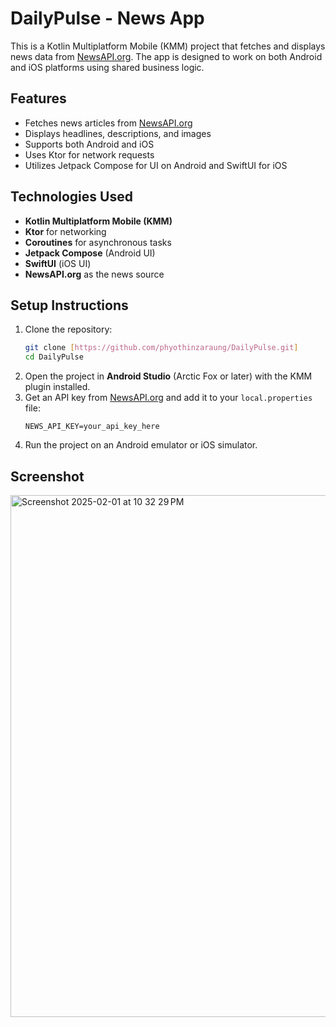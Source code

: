 # DailyPulse - News App

This is a Kotlin Multiplatform Mobile (KMM) project that fetches and displays news data from [NewsAPI.org](https://newsapi.org). The app is designed to work on both Android and iOS platforms using shared business logic.

## Features
- Fetches news articles from [NewsAPI.org](https://newsapi.org)
- Displays headlines, descriptions, and images
- Supports both Android and iOS
- Uses Ktor for network requests
- Utilizes Jetpack Compose for UI on Android and SwiftUI for iOS

## Technologies Used
- **Kotlin Multiplatform Mobile (KMM)**
- **Ktor** for networking
- **Coroutines** for asynchronous tasks
- **Jetpack Compose** (Android UI)
- **SwiftUI** (iOS UI)
- **NewsAPI.org** as the news source

## Setup Instructions
1. Clone the repository:
   ```sh
   git clone [https://github.com/phyothinzaraung/DailyPulse.git]
   cd DailyPulse
   ```
2. Open the project in **Android Studio** (Arctic Fox or later) with the KMM plugin installed.
3. Get an API key from [NewsAPI.org](https://newsapi.org/register) and add it to your `local.properties` file:
   ```properties
   NEWS_API_KEY=your_api_key_here
   ```
4. Run the project on an Android emulator or iOS simulator.

## Screenshot
<img width="835" alt="Screenshot 2025-02-01 at 10 32 29 PM" src="https://github.com/user-attachments/assets/2173ed89-e278-4eea-8896-0c37dc09d0b0" />
